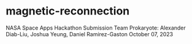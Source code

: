 # magnetic-reconnection
NASA Space Apps Hackathon Submission
Team Prokaryote: Alexander Diab-Liu, Joshua Yeung, Daniel Ramirez-Gaston
October 07, 2023